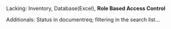 Lacking: Inventory, Database(Excel), **Role Based Access Control**


Additionals: Status in documentreq; filtering in the search list...
